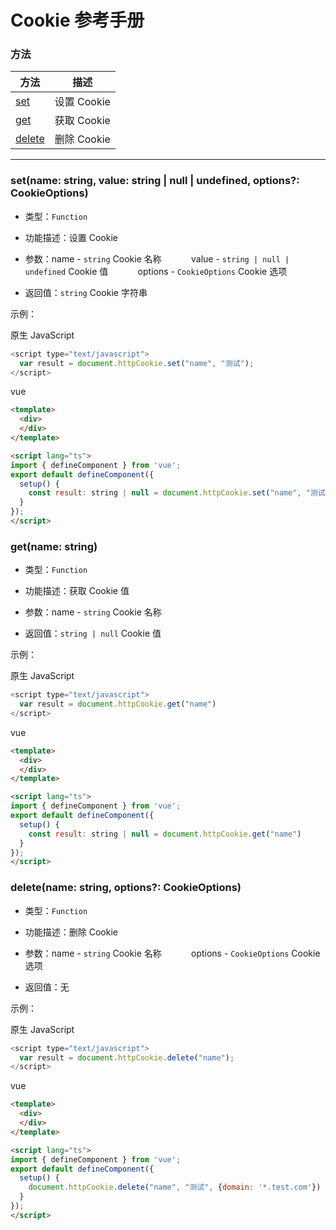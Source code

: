 # Cookie 参考手册


### 方法

|  方法                                                         | 描述                   |
|  ----                                                        | ----                   |
| [set](cookie.html#argumentnames...args-any)      | 设置 Cookie         |
| [get](cookie.html#delaytimeout-number)                   | 获取 Cookie             |
| [delete](cookie.html#delaytimeout-number)                   | 删除 Cookie             |


---


### **set(name: string, value: string | null | undefined, options?: CookieOptions)**
* 类型：`Function`

* 功能描述：设置 Cookie

* 参数：name - `string` Cookie 名称
&nbsp;&nbsp;&nbsp;&nbsp;&nbsp;&nbsp;&nbsp;&nbsp;&nbsp;&nbsp;&nbsp;value - `string | null | undefined` Cookie 值
&nbsp;&nbsp;&nbsp;&nbsp;&nbsp;&nbsp;&nbsp;&nbsp;&nbsp;&nbsp;&nbsp;options - `CookieOptions` Cookie 选项

* 返回值：`string` Cookie 字符串

示例：

原生 JavaScript
```javascript
<script type="text/javascript">
  var result = document.httpCookie.set("name", "测试");
</script>
```

vue
```html
<template>
  <div>
  </div>
</template>

<script lang="ts">
import { defineComponent } from 'vue';
export default defineComponent({
  setup() {
    const result: string | null = document.httpCookie.set("name", "测试", {path: '/', domain: '*.test.com'})
  }
});
</script>
```


### **get(name: string)**
* 类型：`Function`

* 功能描述：获取 Cookie 值

* 参数：name - `string` Cookie 名称

* 返回值：`string | null` Cookie 值

示例：

原生 JavaScript
```javascript
<script type="text/javascript">
  var result = document.httpCookie.get("name")
</script>
```

vue
```html
<template>
  <div>
  </div>
</template>

<script lang="ts">
import { defineComponent } from 'vue';
export default defineComponent({
  setup() {
    const result: string | null = document.httpCookie.get("name")
  }
});
</script>
```


### **delete(name: string, options?: CookieOptions)**
* 类型：`Function`

* 功能描述：删除 Cookie

* 参数：name - `string` Cookie 名称
&nbsp;&nbsp;&nbsp;&nbsp;&nbsp;&nbsp;&nbsp;&nbsp;&nbsp;&nbsp;&nbsp;options - `CookieOptions` Cookie 选项

* 返回值：无

示例：

原生 JavaScript
```javascript
<script type="text/javascript">
  var result = document.httpCookie.delete("name");
</script>
```

vue
```html
<template>
  <div>
  </div>
</template>

<script lang="ts">
import { defineComponent } from 'vue';
export default defineComponent({
  setup() {
    document.httpCookie.delete("name", "测试", {domain: '*.test.com'})
  }
});
</script>
```
